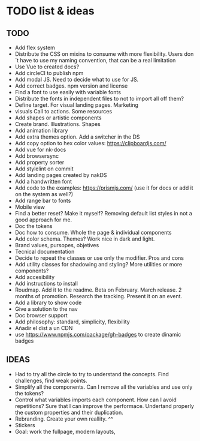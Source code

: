 # TODO list & ideas

## TODO

- Add flex system
- Distribute the CSS on mixins to consume with more flexibility. Users don´t have to use my naming convention, that can be a real limitation
- Use Vue to created docs?
- Add circleCI to publish npm
- Add modal JS. Need to decide what to use for JS.
- Add correct badges. npm version and license
- Find a font to use easily with variable fonts
- Distribute the fonts in independent files to not to import all off them?
- Define target. For visual landing pages. Marketing
- visuals Call to actions. Some resources
- Add shapes or artistic components
- Create brand. Illustrations. Shapes
- Add animation library
- Add extra themes option. Add a switcher in the DS
- Add copy option to hex color values: https://clipboardjs.com/
- Add vue for nk-docs
- Add browsersync
- Add property sorter
- Add stylelint on commit
- Add landing pages created by nakDS
- Add a handwritten font
- Add code to the examples: https://prismjs.com/ (use it for docs or add it on the system as well?)
- Add range bar to fonts
- Mobile view
- Find a better reset? Make it myself? Removing default list styles in not a good approach for me.
- Doc the tokens
- Doc how to consume. Whole the page & individual components
- Add color schema. Themes? Work nice in dark and light.
- Brand values, pursopes, objetives
- Tecnical documentation
- Decide to repeat the classes or use only the modifier. Pros and cons
- Add utility classes for shadowing and styling? More utilities or more components?
- Add accesibility 
- Add instructions to install
- Roudmap. Add it to the readme. Beta on February. March release. 2 months of promotion. Research the tracking. Present it on an event.
- Add a library to show code
- Give a solution to the nav
- Doc browser support
- Add philosophy: standard, simplicity, flexibility
- Añadir el dist a un CDN
- use https://www.npmjs.com/package/gh-badges to create dinamic badges

## IDEAS
- Had to try all the circle to try to understand the concepts. Find challenges, find weak points.
- Simplify all the components. Can I remove all the variables and use only the tokens?
- Control what variables imports each component. How can I avoid repetitions? Sure that I can improve the performace. Undertand properly the custom properties and their duplication.
- Rebranding. Create your own reallity. ^^
- Stickers
- Goal: work the fullpage, modern layouts, 